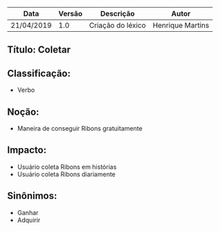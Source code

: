 | Data | Versão | Descrição | Autor |
|---|---|---|---|
| 21/04/2019 | 1.0 | Criação do léxico  | Henrique Martins |

## Título: Coletar

## Classificação:

- Verbo

## Noção:

- Maneira de conseguir Ribons gratuitamente

## Impacto:

- Usuário coleta Ribons em histórias
- Usuário coleta Ribons diariamente

## Sinônimos:

- Ganhar
- Adquirir
